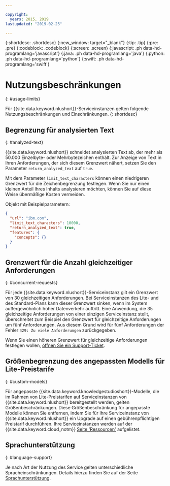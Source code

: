 ```yaml
---

copyright:
  years: 2015, 2019
lastupdated: "2019-02-25"

---
```


{:shortdesc: .shortdesc}
{:new_window: target="_blank"}
{:tip: .tip}
{:pre: .pre}
{:codeblock: .codeblock}
{:screen: .screen}
{:javascript: .ph data-hd-programlang='javascript'}
{:java: .ph data-hd-programlang='java'}
{:python: .ph data-hd-programlang='python'}
{:swift: .ph data-hd-programlang='swift'}

# Nutzungsbeschränkungen
{: #usage-limits}

Für {{site.data.keyword.nlushort}}-Serviceinstanzen gelten folgende Nutzungsbeschränkungen und Einschränkungen.
{: shortdesc}

## Begrenzung für analysierten Text
{: #analyzed-text}

{{site.data.keyword.nlushort}} schneidet analysierten Text ab, der mehr als 50.000 Einzelbyte- oder Mehrbytezeichen enthält. Zur Anzeige von Text in Ihren Anforderungen, der sich diesem Grenzwert nähert, setzen Sie den Parameter `return_analyzed_text` auf `true`.

Mit dem Parameter `limit_text_characters` können einen niedrigeren Grenzwert für die Zeichenbegrenzung festlegen. Wenn Sie nur einen kleinen Anteil Ihres Inhalts analysieren möchten, können Sie auf diese Weise übermäßige Kosten vermeiden.

Objekt mit Beispielparametern:
```json
{
  "url": "ibm.com",
  "limit_text_characters": 10000,
  "return_analyzed_text": true,
  "features": {
    "concepts": {}
  }
}
```

## Grenzwert für die Anzahl gleichzeitiger Anforderungen
{: #concurrent-requests}

Für jede {{site.data.keyword.nlushort}}-Serviceinstanz gilt ein Grenzwert von 30 gleichzeitigen Anforderungen. Bei Serviceinstanzen des Lite- und des Standard-Plans kann dieser Grenzwert sinken, wenn im System außergewöhnlich hoher Datenverkehr auftritt. Eine Anwendung, die 35 gleichzeitige Anforderungen von einer einzigen Serviceinstanz stellt, überschreitet  zum Beispiel den Grenzwert für gleichzeitige Anforderungen um fünf Anforderungen. Aus diesem Grund wird für fünf Anforderungen der Fehler `429: Zu viele Anforderungen` zurückgegeben.

Wenn Sie einen höheren Grenzwert für gleichzeitige Anforderungen festlegen wollen, [öffnen Sie ein Support-Ticket](https://ibm.biz/ibmcloudsupport).

## Größenbegrenzung des angepassten Modells für Lite-Preistarife
{: #custom-models}

Für angepasste {{site.data.keyword.knowledgestudioshort}}-Modelle, die im Rahmen von Lite-Preistarifen auf Serviceinstanzen von {{site.data.keyword.nlushort}} bereitgestellt werden, gelten Größenbeschränkungen. Diese Größenbeschränkung für angepasste Modelle können Sie entfernen, indem Sie für Ihre Serviceinstanz von {{site.data.keyword.nlushort}} ein Upgrade auf einen gebührenpflichtigen Preistarif durchführen. Ihre Serviceinstanzen werden auf der {{site.data.keyword.cloud_notm}} [Seite 'Ressourcen'](https://{DomainName}/resources) aufgelistet.

## Sprachunterstützung
{: #language-support}

Je nach Art der Nutzung des Service gelten unterschiedliche Spracheinschränkungen. Details hierzu finden Sie auf der Seite [Sprachunterstützung](/docs/services/natural-language-understanding?topic=natural-language-understanding-language-support).



